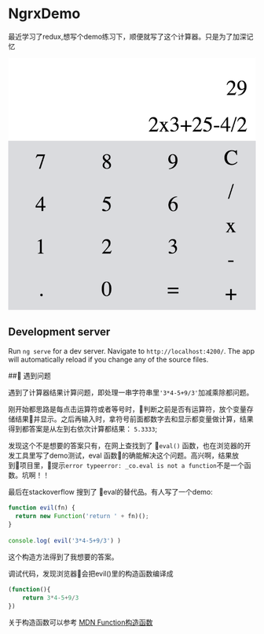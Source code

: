 # NgrxDemo

 最近学习了redux,想写个demo练习下，顺便就写了这个计算器。只是为了加深记忆

![示例图](src/assets/screencut.png '示例图')
## Development server

Run `ng serve` for a dev server. Navigate to `http://localhost:4200/`. The app will automatically reload if you change any of the source files.

## 遇到问题

遇到了计算器结果计算问题，即处理一串字符串里`'3*4-5+9/3'`加减乘除都问题。

刚开始都思路是每点击运算符或者等号时，判断之前是否有运算符，放个变量存储结果并显示。之后再输入时，拿符号前面都数字去和显示都变量做计算，结果得到都答案是从左到右依次计算都结果： `5.3333`;

发现这个不是想要的答案只有，在网上查找到了 `eval()` 函数，也在浏览器的开发工具里写了demo测试，eval 函数的确能解决这个问题。高兴啊，结果放到项目里，提示`error typeerror: _co.eval is not a function`不是一个函数。坑啊！！

最后在stackoverflow 搜到了 eval的替代品。有人写了一个demo:

```javascript
function evil(fn) {
  return new Function('return ' + fn)();
}

console.log( evil('3*4-5+9/3') )

```
这个构造方法得到了我想要的答案。

调试代码，发现浏览器会把evil()里的构造函数编译成

```javascript
(function(){
    return 3*4-5+9/3
})

```

关于构造函数可以参考 [MDN Function构造函数]('https://developer.mozilla.org/zh-CN/docs/Web/JavaScript/Reference/Global_Objects/Function', 'MDN Function')